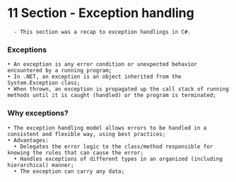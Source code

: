 # 11 Section - Exception handling

      - This section was a recap to exception handlings in C#.

### Exceptions

    • An exception is any error condition or unexpected behavior encountered by a running program;
    • In .NET, an exception is an object inherited from the System.Exception class;
    • When thrown, an exception is propagated up the call stack of running methods until it is caught (handled) or the program is terminated;

### Why exceptions?

    • The exception handling model allows errors to be handled in a consistent and flexible way, using best practices;
    • Advantages:
      • Delegates the error logic to the class/method responsible for knowing the rules that can cause the error;
      • Handles exceptions of different types in an organized (including hierarchical) manner;
      • The exception can carry any data;
